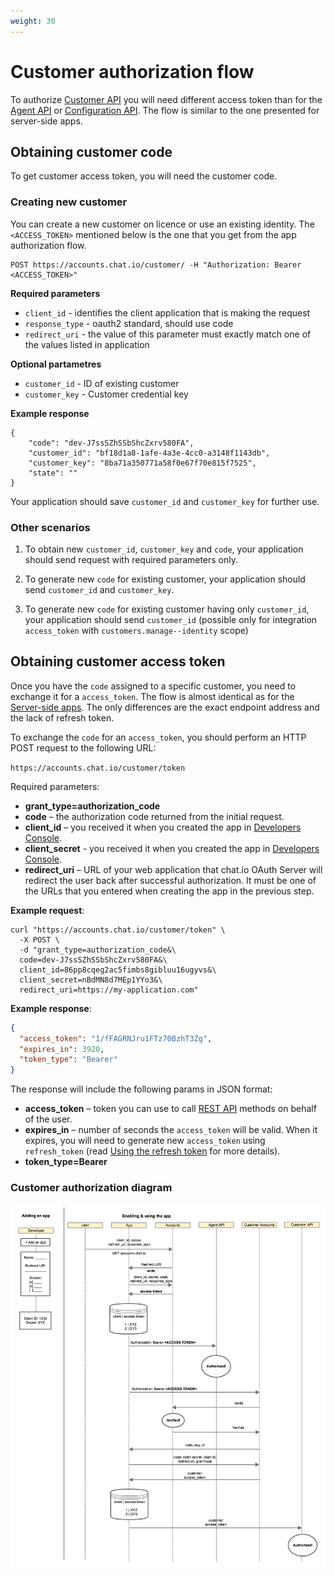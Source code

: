```yaml
---
weight: 30
---
```


# Customer authorization flow

To authorize [Customer API](../customer-api/) you will need different access token than for the [Agent API](../agent-api/) or [Configuration API](../configuration-api). The flow is similar to the one presented for server-side apps.

## Obtaining customer code

To get customer access token, you will need the customer code. 

### Creating new customer

You can create a new customer on licence or use an existing identity. The `<ACCESS_TOKEN>` mentioned below is the one that you get from the app authorization flow.

```
POST https://accounts.chat.io/customer/ -H "Authorization: Bearer <ACCESS_TOKEN>"
```

**Required parameters**

* `client_id` - identifies the client application that is making the request 
* `response_type` - oauth2 standard, should use code
* `redirect_uri`  - the value of this parameter must exactly match one of the values listed in application 

**Optional partametres**

* `customer_id` - ID of existing customer
* `customer_key` - Customer credential key

**Example response**
```
{
    "code": "dev-J7ssSZhSSbShcZxrv580FA",
    "customer_id": "bf18d1a8-1afe-4a3e-4cc0-a3148f1143db",
    "customer_key": "8ba71a350771a58f0e67f70e815f7525",
    "state": ""
}
```
Your application should save `customer_id` and `customer_key` for further use. 

### Other scenarios

1. To obtain new `customer_id`, `customer_key` and `code`, your application should send request with required parameters only.

2. To generate new `code` for existing customer, your application should send `customer_id` and `customer_key`.

3. To generate new `code` for existing customer having only `customer_id`, your application should send `customer_id` (possible only for integration `access_token` with `customers.manage--identity` scope)

## Obtaining customer access token

Once you have the `code` assigned to a specific customer, you need to exchange it for a `access_token`. The flow is almost identical as for the [Server-side apps](#server-side-apps). The only differences are the exact endpoint address and the lack of refresh token.

To exchange the `code` for an `access_token`, you should perform an HTTP POST request to the following URL:

`https://accounts.chat.io/customer/token`

Required parameters:

* **grant_type=authorization_code**
* **code** – the authorization code returned from the initial request.
* **client_id** – you received it when you created the app in [Developers Console](https://console.chat.io).
* **client_secret** - you received it when you created the app in [Developers Console](https://console.chat.io).
* **redirect_uri** – URL of your web application that chat.io OAuth Server will redirect the user back after successful authorization. It must be one of the URLs that you entered when creating the app in the previous step.

**Example request**:

```shell
curl "https://accounts.chat.io/customer/token" \
  -X POST \
  -d "grant_type=authorization_code&\
  code=dev-J7ssSZhSSbShcZxrv580FA&\
  client_id=86pp8cqeg2ac5fimbs8gibluu16ugyvs&\
  client_secret=nBdMN8d7MEp1YYo3&\
  redirect_uri=https://my-application.com"
```


**Example response**:

```json
{
  "access_token": "1/fFAGRNJru1FTz70BzhT3Zg",
  "expires_in": 3920,
  "token_type": "Bearer"
}
```

The response will include the following params in JSON format:

* **access_token** – token you can use to call [REST API](/rest-api) methods on behalf of the user.
* **expires_in** – number of seconds the `access_token` will be valid. When it expires, you will need to generate new `access_token` using `refresh_token` (read [Using the refresh token](#using-the-refresh-token) for more details).
* **token_type=Bearer**

### Customer authorization diagram

![Customer authorization diagram](./images/chat.io-customer-authorization.png)

